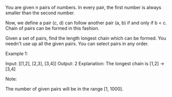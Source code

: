 
You are given n pairs of numbers. In every pair, the first number is always smaller than the second number.



Now, we define a pair (c, d) can follow another pair (a, b) if and only if b < c. Chain of pairs can be formed in this fashion. 



Given a set of pairs, find the length longest chain which can be formed. You needn't use up all the given pairs. You can select pairs in any order.



Example 1:

Input: [[1,2], [2,3], [3,4]]
Output: 2
Explanation: The longest chain is [1,2] -> [3,4]



Note:

The number of given pairs will be in the range [1, 1000].

